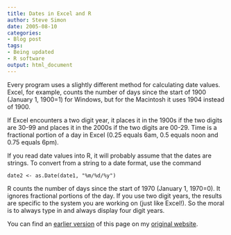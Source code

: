 ```yaml
---
title: Dates in Excel and R
author: Steve Simon
date: 2005-08-10
categories:
- Blog post
tags:
- Being updated
- R software
output: html_document
---
```

Every program uses a slightly different method for calculating date
values. Excel, for example, counts the number of days since the start of
1900 (January 1, 1900=1) for Windows, but for the Macintosh it uses 1904
instead of 1900.

If Excel encounters a two digit year, it places it in the 1900s if the
two digits are 30-99 and places it in the 2000s if the two digits are
00-29. Time is a fractional portion of a day in Excel (0.25 equals 6am,
0.5 equals noon and 0.75 equals 6pm).

If you read date values into R, it will probably assume that the dates
are strings. To convert from a string to a date format, use the command

`date2 <- as.Date(date1, "%m/%d/%y")`

R counts the number of days since the start of 1970 (January 1, 1970=0).
It ignores fractional portions of the day. If you use two digit years,
the results are specific to the system you are working on (just like
Excel!). So the moral is to always type in and always display four digit
years.

You can find an [earlier version][sim1] of this page on my [original website][sim2].


[sim1]: http://www.pmean.com/05/DatesInR.html
[sim2]: http://www.pmean.com/original_site.html
